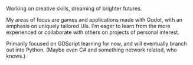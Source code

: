 Working on creative skills, dreaming of brighter futures.

My areas of focus are games and applications made with Godot, with an emphasis on uniquely tailored UIs.
I'm eager to learn from the more experienced or collaborate with others on projects of personal interest.

Primarily focused on GDScript learning for now, and will eventually branch out into Python. (Maybe even C# and something network related, who knows.)
